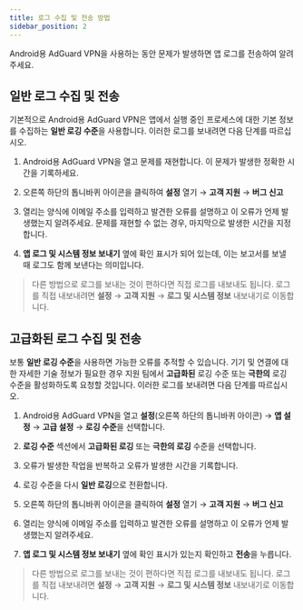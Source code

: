```yaml
---
title: 로그 수집 및 전송 방법
sidebar_position: 2
---
```


Android용 AdGuard VPN을 사용하는 동안 문제가 발생하면 앱 로그를 전송하여 알려주세요.

## 일반 로그 수집 및 전송

기본적으로 Android용 AdGuard VPN은 앱에서 실행 중인 프로세스에 대한 기본 정보를 수집하는 **일반 로깅 수준**을 사용합니다. 이러한 로그를 보내려면 다음 단계를 따르십시오.

1. Android용 AdGuard VPN을 열고 문제를 재현합니다. 이 문제가 발생한 정확한 시간을 기록하세요.

2. 오른쪽 하단의 톱니바퀴 아이콘을 클릭하여 **설정** 열기 → **고객 지원** → **버그 신고**

3. 열리는 양식에 이메일 주소를 입력하고 발견한 오류를 설명하고 이 오류가 언제 발생했는지 알려주세요. 문제를 재현할 수 없는 경우, 마지막으로 발생한 시간을 지정합니다.

4. **앱 로그 및 시스템 정보 보내기** 옆에 확인 표시가 되어 있는데, 이는 보고서를 보낼 때 로그도 함께 보낸다는 의미입니다.
> 다른 방법으로 로그를 보내는 것이 편하다면 직접 로그를 내보내도 됩니다. 로그를 직접 내보내려면 **설정** → **고객 지원** → **로그 및 시스템 정보** 내보내기로 이동합니다.

## 고급화된 로그 수집 및 전송

보통 **일반 로깅 수준**을 사용하면 가능한 오류를 추적할 수 있습니다. 기기 및 연결에 대한 자세한 기술 정보가 필요한 경우 지원 팀에서 **고급화된** 로깅 수준 또는 **극한의** 로깅 수준을 활성화하도록 요청할 것입니다. 이러한 로그를 보내려면 다음 단계를 따르십시오.

1. Android용 AdGuard VPN을 열고 **설정**(오른쪽 하단의 톱니바퀴 아이콘) → **앱 설정** → **고급 설정** → **로깅 수준**을 선택합니다.

2. **로깅 수준** 섹션에서 **고급화된 로깅** 또는 **극한의 로깅** 수준을 선택합니다.

3. 오류가 발생한 작업을 반복하고 오류가 발생한 시간을 기록합니다.

4. 로깅 수준을 다시 **일반 로깅**으로 전환합니다.

5. 오른쪽 하단의 톱니바퀴 아이콘을 클릭하여 **설정** 열기 → **고객 지원** → **버그 신고**

6. 열리는 양식에 이메일 주소를 입력하고 발견한 오류를 설명하고 이 오류가 언제 발생했는지 알려주세요.

7. **앱 로그 및 시스템 정보 보내기** 옆에 확인 표시가 있는지 확인하고 **전송**을 누릅니다.
> 다른 방법으로 로그를 보내는 것이 편하다면 직접 로그를 내보내도 됩니다. 로그를 직접 내보내려면 **설정** → **고객 지원** → **로그 및 시스템 정보** 내보내기로 이동합니다.
